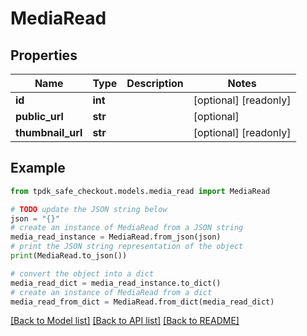 # MediaRead



## Properties

Name | Type | Description | Notes
------------ | ------------- | ------------- | -------------
**id** | **int** |  | [optional] [readonly] 
**public_url** | **str** |  | [optional] 
**thumbnail_url** | **str** |  | [optional] [readonly] 

## Example

```python
from tpdk_safe_checkout.models.media_read import MediaRead

# TODO update the JSON string below
json = "{}"
# create an instance of MediaRead from a JSON string
media_read_instance = MediaRead.from_json(json)
# print the JSON string representation of the object
print(MediaRead.to_json())

# convert the object into a dict
media_read_dict = media_read_instance.to_dict()
# create an instance of MediaRead from a dict
media_read_from_dict = MediaRead.from_dict(media_read_dict)
```
[[Back to Model list]](../README.md#documentation-for-models) [[Back to API list]](../README.md#documentation-for-api-endpoints) [[Back to README]](../README.md)



